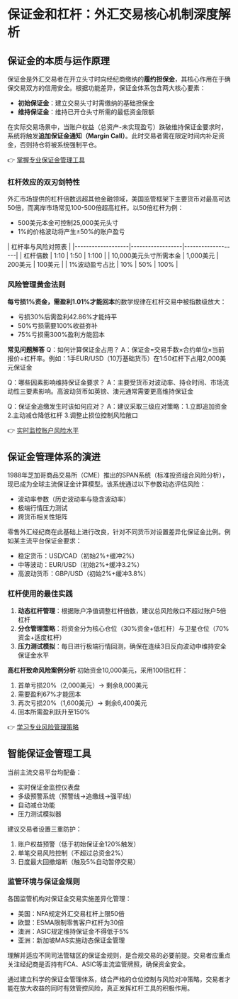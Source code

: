 # 保证金和杠杆：外汇交易核心机制深度解析

## 保证金的本质与运作原理
保证金是外汇交易者在开立头寸时向经纪商缴纳的**履约担保金**，其核心作用在于确保交易双方的信用安全。根据功能差异，保证金体系包含两大核心要素：

- **初始保证金**：建立交易头寸时需缴纳的基础担保金
- **维持保证金**：维持已开仓头寸所需的最低资金限额

在实际交易场景中，当账户权益（总资产-未实现盈亏）跌破维持保证金要求时，系统将触发**追加保证金通知（Margin Call）**。此时交易者需在限定时间内补足资金，否则持仓将被系统强制平仓。

👉 [掌握专业保证金管理工具](https://bit.ly/okx_welcome)

### 杠杆效应的双刃剑特性
外汇市场提供的杠杆倍数远超其他金融领域，美国监管框架下主要货币对最高可达50倍，而离岸市场常见100-500倍超高杠杆。以50倍杠杆为例：
- 500美元本金可控制25,000美元头寸
- 1%的价格波动将产生±50%的账户盈亏

| 杠杆率与风险对照表 |
|-------------------|------------------|-------------------|
| 杠杆倍数          | 1:10             | 1:50              | 1:100             |
| 10,000美元头寸所需本金 | 1,000美元         | 200美元           | 100美元           |
| 1%波动盈亏占比     | 10%              | 50%               | 100%              |

### 风险管理黄金法则
**每亏损1%资金，需盈利1.01%才能回本**的数学规律在杠杆交易中被指数级放大：
- 亏损30%后需盈利42.86%才能持平
- 50%亏损需要100%收益弥补
- 75%亏损需300%盈利方能回本

**常见问题解答**
Q：如何计算保证金占用？
A：保证金=交易手数×合约单位×当前报价÷杠杆率。例如：1手EUR/USD（10万基础货币）在1:50杠杆下占用2,000美元保证金

Q：哪些因素影响维持保证金要求？
A：主要受货币对波动率、持仓时间、市场流动性三要素影响。高波动货币如英镑、澳元通常需要更高维持保证金

Q：保证金追缴发生时该如何应对？
A：建议采取三级应对策略：1.立即追加资金 2.主动减仓降低杠杆 3.调整止损位控制风险敞口

👉 [实时监控账户风险水平](https://bit.ly/okx_welcome)

## 保证金管理体系的演进
1988年芝加哥商品交易所（CME）推出的SPAN系统（标准投资组合风险分析），现已成为全球主流保证金计算模型。该系统通过以下参数动态评估风险：
- 波动率参数（历史波动率与隐含波动率）
- 极端行情压力测试
- 跨货币相关性矩阵

零售外汇经纪商在此基础上进行改良，针对不同货币对设置差异化保证金比例。例如某主流平台保证金要求：
- 稳定货币：USD/CAD（初始2%+缓冲2%）
- 中等波动：EUR/USD（初始2%+缓冲3.2%）
- 高波动货币：GBP/USD（初始2%+缓冲3.8%）

### 杠杆使用的最佳实践
1. **动态杠杆管理**：根据账户净值调整杠杆倍数，建议总风险敞口不超过账户5倍杠杆
2. **分仓管理策略**：将资金分为核心仓位（30%资金+低杠杆）与卫星仓位（70%资金+适度杠杆）
3. **压力测试模拟**：每日进行极端行情回测，确保在连续3日反向波动中维持安全保证金水平

**高杠杆致命风险案例分析**
初始资金10,000美元，采用100倍杠杆：
1. 首单亏损20%（2,000美元）→ 剩余8,000美元
2. 需要盈利67%才能回本
3. 再次亏损20%（1,600美元）→ 剩余6,400美元
4. 回本所需盈利跃升至150%

👉 [学习专业风险管理策略](https://bit.ly/okx_welcome)

## 智能保证金管理工具
当前主流交易平台均配备：
- 实时保证金监控仪表盘
- 多级预警系统（预警线→追缴线→强平线）
- 自动减仓功能
- 压力测试模拟器

建议交易者设置三重防护：
1. 账户权益预警（低于初始保证金120%触发）
2. 单笔交易风险控制（不超过总资金2%）
3. 日度最大回撤熔断（触及5%自动暂停交易）

### 监管环境与保证金规则
各国监管机构对保证金交易实施差异化管理：
- 美国：NFA规定外汇交易杠杆上限50倍
- 欧盟：ESMA限制零售客户杠杆为30倍
- 澳洲：ASIC规定维持保证金不得低于5%
- 亚洲：新加坡MAS实施动态保证金管理

理解并适应不同司法管辖区的保证金规则，是合规交易的必要前提。交易者应重点关注经纪商是否持有FCA、ASIC等主流监管牌照，确保资金安全。

通过建立科学的保证金管理体系，结合严格的仓位控制与风险对冲策略，交易者才能在放大收益的同时有效管控风险，真正发挥杠杆工具的积极作用。